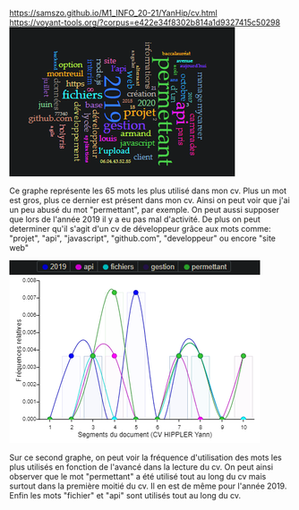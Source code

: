 https://samszo.github.io/M1_INFO_20-21/YanHip/cv.html <br/>
https://voyant-tools.org/?corpus=e422e34f8302b814a1d9327415c50298 </br>
<img src="./images/cirrus.png"/></br>
<p> Ce graphe représente les 65 mots les plus utilisé dans mon cv. Plus un mot est gros, plus ce dernier est présent dans mon cv. Ainsi on peut voir que j'ai un peu abusé du mot "permettant", par exemple. On peut aussi supposer que lors de l'année 2019 il y a eu pas mal d'activité. De plus on peut determiner qu'il s'agit d'un cv de développeur grâce aux mots comme: "projet", "api", "javascript", "github.com", "developpeur" ou encore "site web"</p>
<img src="./images/graphe.png"/></br>
<p> Sur ce second graphe, on peut voir la fréquence d'utilisation des mots les plus utilisés en fonction de l'avancé dans la lecture du cv. On peut ainsi observer que le mot "permettant" a été utilisé tout au long du cv mais surtout dans la première moitié du cv. Il en est de même pour l'année 2019. Enfin les mots "fichier" et "api" sont utilisés tout au long du cv. </p>
